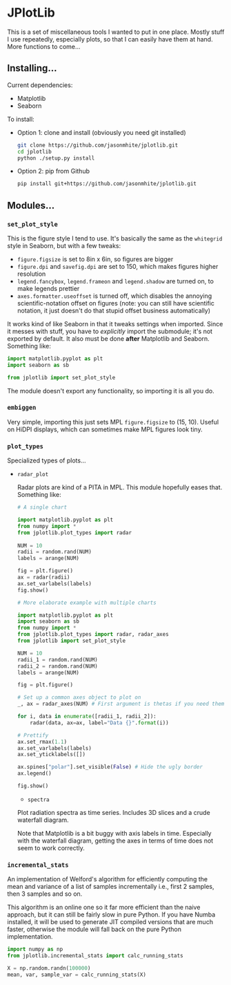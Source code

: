 # JPlotLib

This is a set of miscellaneous tools I wanted to put in one place. Mostly stuff I use repeatedly,
especially plots, so that I can easily have them at hand. More functions to come...

## Installing...

Current dependencies:

  * Matplotlib
  * Seaborn

To install:

* Option 1: clone and install (obviously you need git installed)
  
  ```bash
  git clone https://github.com/jasonmhite/jplotlib.git
  cd jplotlib
  python ./setup.py install
  ```

* Option 2: pip from Github

  ```bash
  pip install git+https://github.com/jasonmhite/jplotlib.git
  ``` 
## Modules...

### `set_plot_style`

This is the figure style I tend to use. It's basically the same as the `whitegrid` style in
Seaborn, but with a few tweaks:

* `figure.figsize` is set to 8in x 6in, so figures are bigger
* `figure.dpi` and `savefig.dpi` are set to 150, which makes figures higher resolution
* `legend.fancybox`, `legend.frameon` and `legend.shadow` are turned on, to make
  legends prettier
* `axes.formatter.useoffset` is turned off, which disables the annoying scientific-notation
  offset on figures (note: you can still have scientific notation, it just doesn't do that
  stupid offset business automatically)

It works kind of like Seaborn in that it tweaks settings when imported. Since it messes with
stuff, you have to *explicitly* import the submodule; it's not exported by default. It also
must be done **after** Matplotlib and Seaborn. Something like:

```python
import matplotlib.pyplot as plt
import seaborn as sb

from jplotlib import set_plot_style
```

The module doesn't export any functionality, so importing it is all you do.

### `embiggen`

Very simple, importing this just sets MPL `figure.figsize` to (15, 10). Useful
on HiDPI displays, which can sometimes make MPL figures look tiny.

### `plot_types`

Specialized types of plots...

* `radar_plot`
  
  Radar plots are kind of a PITA in MPL. This module hopefully eases that. Something like:

  ```python
  # A single chart

  import matplotlib.pyplot as plt
  from numpy import *
  from jplotlib.plot_types import radar
 
  NUM = 10
  radii = random.rand(NUM)
  labels = arange(NUM)

  fig = plt.figure()
  ax = radar(radii)
  ax.set_varlabels(labels)
  fig.show()
  ```

  ```python
  # More elaborate example with multiple charts

  import matplotlib.pyplot as plt
  import seaborn as sb
  from numpy import *
  from jplotlib.plot_types import radar, radar_axes
  from jplotlib import set_plot_style

  NUM = 10
  radii_1 = random.rand(NUM)
  radii_2 = random.rand(NUM)
  labels = arange(NUM) 

  fig = plt.figure()

  # Set up a common axes object to plot on
  _, ax = radar_axes(NUM) # First argument is thetas if you need them

  for i, data in enumerate([radii_1, radii_2]):
      radar(data, ax=ax, label="Data {}".format(i))

  # Prettify
  ax.set_rmax(1.1)
  ax.set_varlabels(labels)
  ax.set_yticklabels([])

  ax.spines["polar"].set_visible(False) # Hide the ugly border
  ax.legend()

  fig.show()
  ```

  * `spectra`

  Plot radiation spectra as time series. Includes 3D slices and a crude
  waterfall diagram.

  Note that Matplotlib is a bit buggy with axis labels in time. Especially
  with the waterfall diagram, getting the axes in terms of time does not
  seem to work correctly. 

### `incremental_stats`

An implementation of Welford's algorithm for efficiently computing the mean and variance
of a list of samples incrementally i.e., first 2 samples, then 3 samples and 
so on.

This algorithm is an online one so it far more efficient than the naive
approach, but it can still be fairly slow in pure Python. If you have Numba installed,
it will be used to generate JIT compiled versions that are much faster, otherwise
the module will fall back on the pure Python implementation. 

```python
import numpy as np
from jplotlib.incremental_stats import calc_running_stats

X = np.random.randn(100000)
mean, var, sample_var = calc_running_stats(X)
```
